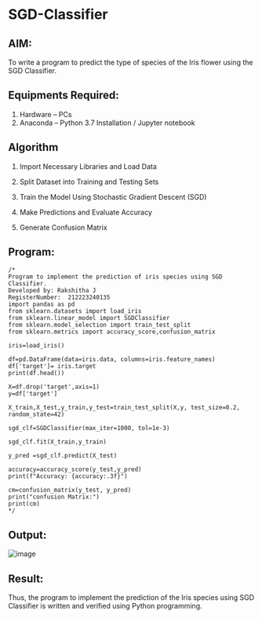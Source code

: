 # SGD-Classifier
## AIM:
To write a program to predict the type of species of the Iris flower using the SGD Classifier.

## Equipments Required:
1. Hardware – PCs
2. Anaconda – Python 3.7 Installation / Jupyter notebook

## Algorithm
1. Import Necessary Libraries and Load Data

2. Split Dataset into Training and Testing Sets

3. Train the Model Using Stochastic Gradient Descent (SGD)

4. Make Predictions and Evaluate Accuracy

5. Generate Confusion Matrix


## Program:
```
/*
Program to implement the prediction of iris species using SGD Classifier.
Developed by: Rakshitha J
RegisterNumber:  212223240135
import pandas as pd
from sklearn.datasets import load_iris
from sklearn.linear_model import SGDClassifier
from sklearn.model_selection import train_test_split
from sklearn.metrics import accuracy_score,confusion_matrix

iris=load_iris()

df=pd.DataFrame(data=iris.data, columns=iris.feature_names)
df['target']= iris.target
print(df.head())

X=df.drop('target',axis=1)
y=df['target']

X_train,X_test,y_train,y_test=train_test_split(X,y, test_size=0.2, random_state=42)

sgd_clf=SGDClassifier(max_iter=1000, tol=1e-3)

sgd_clf.fit(X_train,y_train)

y_pred =sgd_clf.predict(X_test)

accuracy=accuracy_score(y_test,y_pred)
print(f"Accuracy: {accuracy:.3f}")

cm=confusion_matrix(y_test, y_pred)
print("confusion Matrix:")
print(cm)
*/
```

## Output:
![image](https://github.com/user-attachments/assets/22cf0650-bda1-4840-a161-d81a2cc80b04)


## Result:
Thus, the program to implement the prediction of the Iris species using SGD Classifier is written and verified using Python programming.
